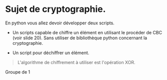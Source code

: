 # Sujet de cryptographie.

En python vous allez devoir développer deux scripts.

- Un scripts capable de chiffre un élément en utilisant le procéder de CBC (voir slide 20).
Sans utiliser de bibliothèque python concernant la cryptographie.

- Un script pour déchiffrer un élément.

> L'algorithme de chiffrement à utiliser est l'opération XOR.

Groupe de 1